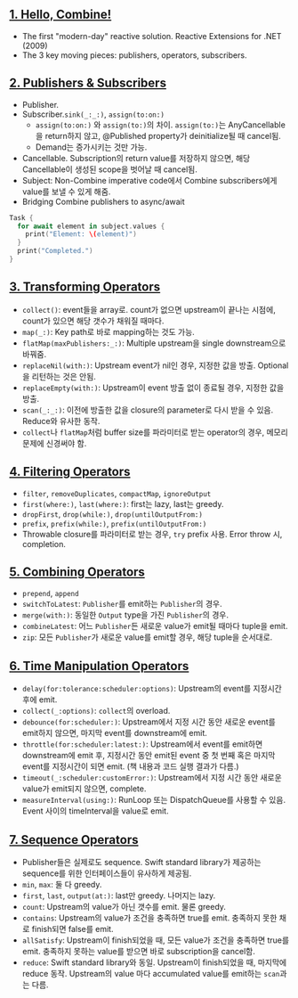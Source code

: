 ## [1. Hello, Combine!](https://www.raywenderlich.com/books/combine-asynchronous-programming-with-swift/v3.0/chapters/1-hello-combine)
- The first "modern-day" reactive solution. Reactive Extensions for .NET (2009)
- The 3 key moving pieces: publishers, operators, subscribers.

## [2. Publishers & Subscribers](https://www.raywenderlich.com/books/combine-asynchronous-programming-with-swift/v3.0/chapters/2-publishers-subscribers)
- Publisher. 
- Subscriber.`sink(_:_:)`, `assign(to:on:)`
  - `assign(to:on:)` 와 `assign(to:)`의 차이. `assign(to:)`는 AnyCancellable을 return하지 않고, @Published property가 deinitialize될 때 cancel됨.
  - Demand는 증가시키는 것만 가능.
- Cancellable. Subscription의 return value를 저장하지 않으면, 해당 Cancellable이 생성된 scope을 벗어날 때 cancel됨.
- Subject: Non-Combine imperative code에서 Combine subscribers에게 value를 보낼 수 있게 해줌.
- Bridging Combine publishers to async/await 
```Swift
Task {
  for await element in subject.values {
    print("Element: \(element)")
  }
  print("Completed.")
}
```

## [3. Transforming Operators](https://www.raywenderlich.com/books/combine-asynchronous-programming-with-swift/v3.0/chapters/3-transforming-operators)
- `collect()`: event들을 array로. count가 없으면 upstream이 끝나는 시점에, count가 있으면 해당 갯수가 채워질 때마다.
- `map(_:)`: Key path로 바로 mapping하는 것도 가능.
- `flatMap(maxPublishers:_:)`: Multiple upstream을 single downstream으로 바꿔줌.
- `replaceNil(with:)`: Upstream event가 nil인 경우, 지정한 값을 방출. Optional을 리턴하는 것은 안됨.
- `replaceEmpty(with:)`: Upstream이 event 방출 없이 종료될 경우, 지정한 값을 방출.
- `scan(_:_:)`: 이전에 방출한 값을 closure의 parameter로 다시 받을 수 있음. Reduce와 유사한 동작.
- `collect`나 `flatMap`처럼 buffer size를 파라미터로 받는 operator의 경우, 메모리 문제에 신경써야 함.

## [4. Filtering Operators](https://www.raywenderlich.com/books/combine-asynchronous-programming-with-swift/v3.0/chapters/4-filtering-operators)
- `filter`, `removeDuplicates`, `compactMap`, `ignoreOutput`
- `first(where:)`, `last(where:)`: first는 lazy, last는 greedy.
- `dropFirst`, `drop(while:)`, `drop(untilOutputFrom:)`
- `prefix`, `prefix(while:)`, `prefix(untilOutputFrom:)`
- Throwable closure를 파라미터로 받는 경우, `try` prefix 사용. Error throw 시, completion.

## [5. Combining Operators](https://www.raywenderlich.com/books/combine-asynchronous-programming-with-swift/v3.0/chapters/5-combining-operators)
- `prepend`, `append`
- `switchToLatest`: `Publisher`를 emit하는 `Publisher`의 경우.
- `merge(with:)`: 동일한 `Output` type을 가진 `Publisher`의 경우.
- `combineLatest`: 어느 `Publisher`든 새로운 value가 emit될 때마다 tuple을 emit.
- `zip`: 모든 `Publisher`가 새로운 value를 emit할 경우, 해당 tuple을 순서대로.

## [6. Time Manipulation Operators](https://www.raywenderlich.com/books/combine-asynchronous-programming-with-swift/v3.0/chapters/6-time-manipulation-operators)
- `delay(for:tolerance:scheduler:options)`: Upstream의 event를 지정시간 후에 emit.
- `collect(_:options)`: `collect`의 overload.
- `debounce(for:scheduler:)`: Upstream에서 지정 시간 동안 새로운 event를 emit하지 않으면, 마지막 event를 downstream에 emit.
- `throttle(for:scheduler:latest:)`: Upstream에서 event를 emit하면 downstream에 emit 후, 지정시간 동안 emit된 event 중 첫 번째 혹은 마지막 event를 지정시간이 되면 emit. (책 내용과 코드 실행 결과가 다름.)
- `timeout(_:scheduler:customError:)`: Upstream에서 지정 시간 동안 새로운 value가 emit되지 않으면, complete.
- `measureInterval(using:)`: RunLoop 또는 DispatchQueue를 사용할 수 있음. Event 사이의 timeInterval을 value로 emit.

## [7. Sequence Operators](https://www.raywenderlich.com/books/combine-asynchronous-programming-with-swift/v3.0/chapters/7-sequence-operators)
- Publisher들은 실제로도 sequence. Swift standard library가 제공하는 sequence를 위한 인터페이스들이 유사하게 제공됨.
- `min`, `max`: 둘 다 greedy.
- `first`, `last`, `output(at:)`: last만 greedy. 나머지는 lazy.
- `count`: Upstream의 value가 아닌 갯수를 emit. 물론 greedy.
- `contains`: Upstream의 value가 조건을 충족하면 true를 emit. 충족하지 못한 채로 finish되면 false를 emit.
- `allSatisfy`: Upstream이 finish되었을 때, 모든 value가 조건을 충족하면 true를 emit. 충족하지 못하는 value를 받으면 바로 subscription을 cancel함.
- `reduce`: Swift standard library와 동일. Upstream이 finish되었을 때, 마지막에 reduce 동작. Upstream의 value 마다 accumulated value를 emit하는 `scan`과는 다름.
